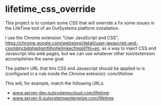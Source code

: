 # lifetime_css_override

This project is to contain some CSS that will override a fix some issues in the LifeTime tool of an OutSystems platform installation.

I use the Chrome extension "User JavaScript and CSS", 
https://chrome.google.com/webstore/detail/user-javascript-and-css/nbhcbdghjpllgmfilhnhkllmkecfmpld?hl=en, 
as a way to inject CSS and Javascript into web pages, but we can use whatever other tool/extension accomplishes the same goal.

The pattern URL that this CSS and Javascript should be applied to is (configured in a rule inside the Chrome extesion):
com/lifetime

This will, for example, match the following URLs:
- www.server-dev.outsystemscloud.com/lifetime
- www.server-lt.outsystemsenterprise.com/lifetime
